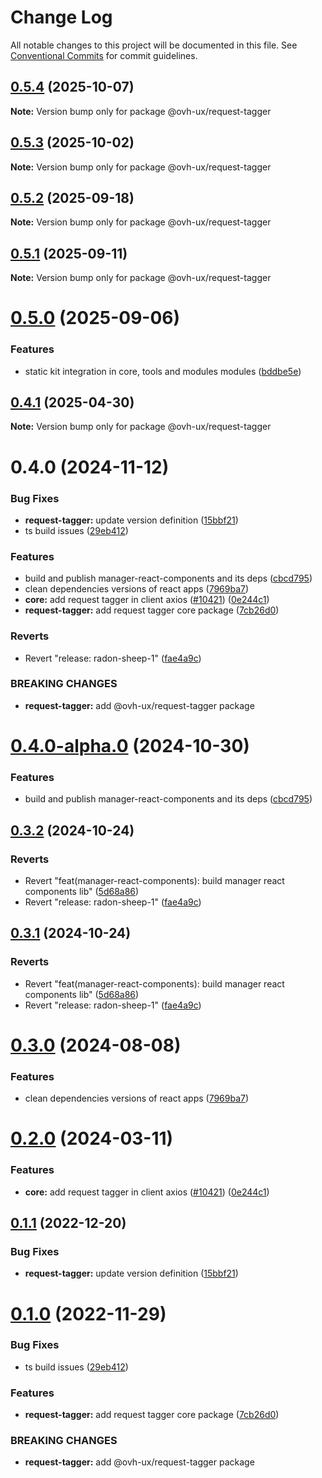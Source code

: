 # Change Log

All notable changes to this project will be documented in this file.
See [Conventional Commits](https://conventionalcommits.org) for commit guidelines.

## [0.5.4](https://github.com/ovh/manager/compare/@ovh-ux/request-tagger@0.5.3...@ovh-ux/request-tagger@0.5.4) (2025-10-07)

**Note:** Version bump only for package @ovh-ux/request-tagger





## [0.5.3](https://github.com/ovh/manager/compare/@ovh-ux/request-tagger@0.5.2...@ovh-ux/request-tagger@0.5.3) (2025-10-02)

**Note:** Version bump only for package @ovh-ux/request-tagger





## [0.5.2](https://github.com/ovh/manager/compare/@ovh-ux/request-tagger@0.5.1...@ovh-ux/request-tagger@0.5.2) (2025-09-18)

**Note:** Version bump only for package @ovh-ux/request-tagger





## [0.5.1](https://github.com/ovh/manager/compare/@ovh-ux/request-tagger@0.5.0...@ovh-ux/request-tagger@0.5.1) (2025-09-11)

**Note:** Version bump only for package @ovh-ux/request-tagger





# [0.5.0](https://github.com/ovh/manager/compare/@ovh-ux/request-tagger@0.4.1...@ovh-ux/request-tagger@0.5.0) (2025-09-06)


### Features

* static kit integration in core, tools and modules modules ([bddbe5e](https://github.com/ovh/manager/commit/bddbe5e07453c8a657f2ca216d48d1f6f2bc0ca5))





## [0.4.1](https://github.com/ovh/manager/compare/@ovh-ux/request-tagger@0.4.0...@ovh-ux/request-tagger@0.4.1) (2025-04-30)

**Note:** Version bump only for package @ovh-ux/request-tagger





# 0.4.0 (2024-11-12)


### Bug Fixes

* **request-tagger:** update version definition ([15bbf21](https://github.com/ovh/manager/commit/15bbf217d9df451c81035f2005237e3db483e534))
* ts build issues ([29eb412](https://github.com/ovh/manager/commit/29eb412ccc5760bc89555e2cec802ddbf0cc4afe))


### Features

* build and publish manager-react-components and its deps ([cbcd795](https://github.com/ovh/manager/commit/cbcd7959a217c191c003058455ba2c38fb7553f1))
* clean dependencies versions of react apps ([7969ba7](https://github.com/ovh/manager/commit/7969ba70f9e03033271a48a5bd0021484ea36263))
* **core:** add request tagger in client axios ([#10421](https://github.com/ovh/manager/issues/10421)) ([0e244c1](https://github.com/ovh/manager/commit/0e244c1f3bdac292ce1b0d9b125ba2d700587b12))
* **request-tagger:** add request tagger core package ([7cb26d0](https://github.com/ovh/manager/commit/7cb26d0dd14830c1c5e24afc15a0a759862fac92))


### Reverts

* Revert "release: radon-sheep-1" ([fae4a9c](https://github.com/ovh/manager/commit/fae4a9cb14816715b060fe0ebe42d45056c9714d))


### BREAKING CHANGES

* **request-tagger:** add @ovh-ux/request-tagger package





# [0.4.0-alpha.0](https://github.com/ovh/manager/compare/@ovh-ux/request-tagger@0.3.2...@ovh-ux/request-tagger@0.4.0-alpha.0) (2024-10-30)


### Features

* build and publish manager-react-components and its deps ([cbcd795](https://github.com/ovh/manager/commit/cbcd7959a217c191c003058455ba2c38fb7553f1))





## [0.3.2](https://github.com/ovh/manager/compare/@ovh-ux/request-tagger@0.3.1...@ovh-ux/request-tagger@0.3.2) (2024-10-24)


### Reverts

* Revert "feat(manager-react-components): build manager react components lib" ([5d68a86](https://github.com/ovh/manager/commit/5d68a8677efea465ebf882c77ca5413388f2dfbf))
* Revert "release: radon-sheep-1" ([fae4a9c](https://github.com/ovh/manager/commit/fae4a9cb14816715b060fe0ebe42d45056c9714d))





## [0.3.1](https://github.com/ovh/manager/compare/@ovh-ux/request-tagger@0.3.0...@ovh-ux/request-tagger@0.3.1) (2024-10-24)


### Reverts

* Revert "feat(manager-react-components): build manager react components lib" ([5d68a86](https://github.com/ovh/manager/commit/5d68a8677efea465ebf882c77ca5413388f2dfbf))
* Revert "release: radon-sheep-1" ([fae4a9c](https://github.com/ovh/manager/commit/fae4a9cb14816715b060fe0ebe42d45056c9714d))





# [0.3.0](https://github.com/ovh/manager/compare/@ovh-ux/request-tagger@0.2.0...@ovh-ux/request-tagger@0.3.0) (2024-08-08)


### Features

* clean dependencies versions of react apps ([7969ba7](https://github.com/ovh/manager/commit/7969ba70f9e03033271a48a5bd0021484ea36263))





# [0.2.0](https://github.com/ovh/manager/compare/@ovh-ux/request-tagger@0.1.1...@ovh-ux/request-tagger@0.2.0) (2024-03-11)


### Features

* **core:** add request tagger in client axios ([#10421](https://github.com/ovh/manager/issues/10421)) ([0e244c1](https://github.com/ovh/manager/commit/0e244c1f3bdac292ce1b0d9b125ba2d700587b12))





## [0.1.1](https://github.com/ovh/manager/compare/@ovh-ux/request-tagger@0.1.0...@ovh-ux/request-tagger@0.1.1) (2022-12-20)


### Bug Fixes

* **request-tagger:** update version definition ([15bbf21](https://github.com/ovh/manager/commit/15bbf217d9df451c81035f2005237e3db483e534))





# [0.1.0](https://github.com/ovh/manager/compare/@ovh-ux/request-tagger@0.0.0...@ovh-ux/request-tagger@0.1.0) (2022-11-29)


### Bug Fixes

* ts build issues ([29eb412](https://github.com/ovh/manager/commit/29eb412ccc5760bc89555e2cec802ddbf0cc4afe))


### Features

* **request-tagger:** add request tagger core package ([7cb26d0](https://github.com/ovh/manager/commit/7cb26d0dd14830c1c5e24afc15a0a759862fac92))


### BREAKING CHANGES

* **request-tagger:** add @ovh-ux/request-tagger package
